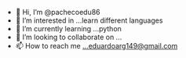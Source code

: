 - 👋 Hi, I’m @pachecoedu86
- 👀 I’m interested in ...learn different languages
- 🌱 I’m currently learning ...python
- 💞️ I’m looking to collaborate on ...
- 📫 How to reach me ...eduardoarg149@gmail.com

<!---
pachecoedu86/pachecoedu86 is a ✨ special ✨ repository because its `README.md` (this file) appears on your GitHub profile.
You can click the Preview link to take a look at your changes.
--->
